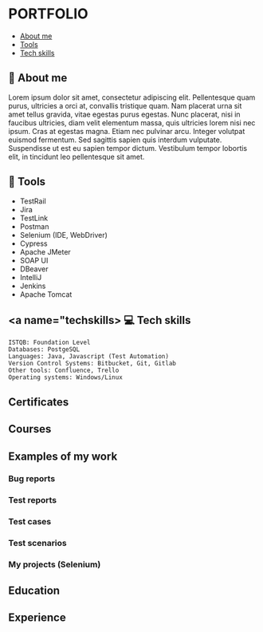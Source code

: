 # PORTFOLIO

* [About me](#aboutme)
* [Tools](#tools)
* [Tech skills](#techskills)


## <a name="aboutme">:information_desk_person: About me</a>
Lorem ipsum dolor sit amet, consectetur adipiscing elit. Pellentesque quam purus, ultricies a orci at, convallis tristique quam. Nam placerat urna sit amet tellus gravida, vitae egestas purus egestas. Nunc placerat, nisi in faucibus ultricies, diam velit elementum massa, quis ultricies lorem nisi nec ipsum. Cras at egestas magna. Etiam nec pulvinar arcu. Integer volutpat euismod fermentum. Sed sagittis sapien quis interdum vulputate. Suspendisse ut est eu sapien tempor dictum. Vestibulum tempor lobortis elit, in tincidunt leo pellentesque sit amet. 
## <a name="tools">:wrench: Tools</a>
* TestRail
* Jira
* TestLink
* Postman
* Selenium (IDE, WebDriver)
* Cypress
* Apache JMeter
* SOAP UI
* DBeaver
* IntelliJ
* Jenkins
* Apache Tomcat
## <a name="techskills> 💻 Tech skills </a>

    ISTQB: Foundation Level
    Databases: PostgeSQL
    Languages: Java, Javascript (Test Automation)
    Version Control Systems: Bitbucket, Git, Gitlab
    Other tools: Confluence, Trello
    Operating systems: Windows/Linux
  
<h2> Certificates</h2>
<h2> Courses</h2>
<h2> Examples of my work</h2>
<h3> Bug reports</h3>
<h3> Test reports</h3>
<h3> Test cases</h3>
<h3> Test scenarios</h3>
<h3> My projects (Selenium)</h3>
<h2> Education</h2>
<h2> Experience</h2>

